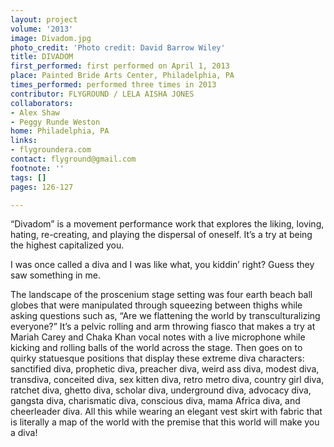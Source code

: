 ```yaml
---
layout: project
volume: '2013'
image: Divadom.jpg
photo_credit: 'Photo credit: David Barrow Wiley'
title: DIVADOM
first_performed: first performed on April 1, 2013
place: Painted Bride Arts Center, Philadelphia, PA
times_performed: performed three times in 2013
contributor: FLYGROUND / LELA AISHA JONES
collaborators:
- Alex Shaw
- Peggy Runde Weston
home: Philadelphia, PA
links:
- flygroundera.com
contact: flyground@gmail.com
footnote: ''
tags: []
pages: 126-127

---
```


“Divadom” is a movement performance work that explores the liking, loving, hating, re-creating, and playing the dispersal of oneself. It’s a try at being the highest capitalized you.

I was once called a diva and I was like what, you kiddin’ right? Guess they saw something in me.

The landscape of the proscenium stage setting was four earth beach ball globes that were manipulated through squeezing between thighs while asking questions such as, “Are we flattening the world by transculturalizing everyone?” It’s a pelvic rolling and arm throwing fiasco that makes a try at Mariah Carey and Chaka Khan vocal notes with a live microphone while kicking and rolling balls of the world across the stage. Then goes on to quirky statuesque positions that display these extreme diva characters: sanctified diva, prophetic diva, preacher diva, weird ass diva, modest diva, transdiva, conceited diva, sex kitten diva, retro metro diva, country girl diva, ratchet diva, ghetto diva, scholar diva, underground diva, advocacy diva, gangsta diva, charismatic diva, conscious diva, mama Africa diva, and cheerleader diva. All this while wearing an elegant vest skirt with fabric that is literally a map of the world with the premise that this world will make you a diva!
